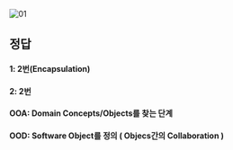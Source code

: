 ![01](https://user-images.githubusercontent.com/69576676/133018731-9cf6563b-2c89-473e-96d5-1cfd7bb4c834.JPG)

정답
-----
#### 1: 2번(Encapsulation)
#### 2: 2번
#### OOA: Domain Concepts/Objects를 찾는 단계
#### OOD: Software Object를 정의 ( Objecs간의 Collaboration )

